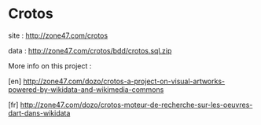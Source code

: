 Crotos
======

site : http://zone47.com/crotos

data : http://zone47.com/crotos/bdd/crotos.sql.zip

More info on this project :

[en] http://zone47.com/dozo/crotos-a-project-on-visual-artworks-powered-by-wikidata-and-wikimedia-commons

[fr] http://zone47.com/dozo/crotos-moteur-de-recherche-sur-les-oeuvres-dart-dans-wikidata
